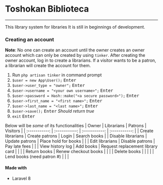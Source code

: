 # Toshokan Biblioteca

---
This library system for libraries
It is still in beginnings of development.

### Creating an account
**Note**: No one can create an account until the owner creates an owner account which can only be created by using `tinker`. After creating the owner account, log in to create a librarians. If a visitor wants to be a patron, a librarian will create the account for them.
1. Run `php artisan tinker` in command prompt
2. `$user = new App\User();` <kbd>Enter</kbd>
3. `$user->user_type = "owner";` <kbd>Enter</kbd>
4. `$user->username = "<your own username>";` <kbd>Enter</kbd>
5. `$user->password = Hash::make("<a secure password>");` <kbd>Enter</kbd>
6. `$user->first_name = "<first name>";` <kbd>Enter</kbd>
7. `$user->last_name = "<last name>";` <kbd>Enter</kbd>
8. `$user->save();` <kbd>Enter</kbd> *Should return true*
9. `exit` <kbd>Enter</kbd>

Below will be *some* of its functionalities
| Owner      | Librarians | Patrons | Visitors |
| :-----------: | :-----------: | :-----------: | :-----------: |
| Create librarians | Create patrons | Login | Search books |
| Disable librarians | Update patrons | Place hold for books |   |
| Edit librarians | Disable patrons | Pay late fees |    |
| View history log | Add books | Request replacement library card |   |
|   | Return books | Renew checkout books |   |
|   | Delete books |    |    |
|   | Lend books (need patron #) |    |    |

#### Made with
- Laravel 8
